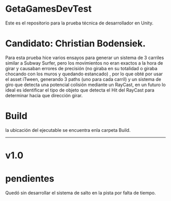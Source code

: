 # GetaGamesDevTest
Este es el repositorio para la prueba técnica de desarrollador en Unity.

# Candidato: Christian Bodensiek.

Para esta prueba hice varios ensayos para generar un sistema de 3 carriles similar a Subway Surfer, pero los movimientos no eran exactos a la hora de girar y causaban errores de precisión (no giraba en su totalidad o giraba chocando con los muros y quedando estancado) , por lo que obté por usar el asset iTween, generando 3 paths (uno para cada carril) y un sistema de giro que detecta una potencial colisión mediante un RayCast, en un futuro lo ideal es identificar el tipo de objeto que detecta el Hit del RayCast para determinar hacia que dirección girar.

# Build

la ubicación del ejecutable se encuentra enla carpeta Build.

-------
# v1.0 

# pendientes

Quedó sin desarrollar el sistema de salto en la pista por falta de tiempo.


